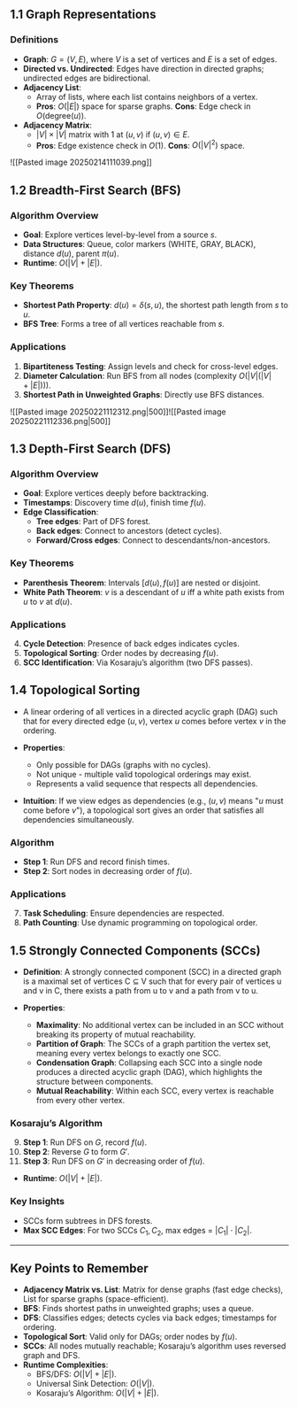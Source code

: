 ## 1.1 Graph Representations

### Definitions

- **Graph**: $G = (V, E)$, where $V$ is a set of vertices and $E$ is a set of edges.
- **Directed vs. Undirected**: Edges have direction in directed graphs; undirected edges are bidirectional.
- **Adjacency List**:
  - Array of lists, where each list contains neighbors of a vertex.
  - **Pros**: $O(|E|)$ space for sparse graphs. **Cons**: Edge check in $O(\text{degree}(u))$.
- **Adjacency Matrix**:
  - $|V| \times |V|$ matrix with 1 at $(u, v)$ if $(u, v) \in E$.
  - **Pros**: Edge existence check in $O(1)$. **Cons**: $O(|V|^2)$ space.

![[Pasted image 20250214111039.png]]

## 1.2 Breadth-First Search (BFS)

### Algorithm Overview

- **Goal**: Explore vertices level-by-level from a source $s$.
- **Data Structures**: Queue, color markers (WHITE, GRAY, BLACK), distance $d(u)$, parent $\pi(u)$.
- **Runtime**: $O(|V| + |E|)$.

### Key Theorems

- **Shortest Path Property**: $d(u) = \delta(s, u)$, the shortest path length from $s$ to $u$.
- **BFS Tree**: Forms a tree of all vertices reachable from $s$.

### Applications

1. **Bipartiteness Testing**: Assign levels and check for cross-level edges.
2. **Diameter Calculation**: Run BFS from all nodes (complexity $O(|V|(|V| + |E|))$).
3. **Shortest Path in Unweighted Graphs**: Directly use BFS distances.

![[Pasted image 20250221112312.png|500]]![[Pasted image 20250221112336.png|500]]

## 1.3 Depth-First Search (DFS)

### Algorithm Overview

- **Goal**: Explore vertices deeply before backtracking.
- **Timestamps**: Discovery time $d(u)$, finish time $f(u)$.
- **Edge Classification**:
  - **Tree edges**: Part of DFS forest.
  - **Back edges**: Connect to ancestors (detect cycles).
  - **Forward/Cross edges**: Connect to descendants/non-ancestors.

### Key Theorems

- **Parenthesis Theorem**: Intervals $[d(u), f(u)]$ are nested or disjoint.
- **White Path Theorem**: $v$ is a descendant of $u$ iff a white path exists from $u$ to $v$ at $d(u)$.

### Applications

4. **Cycle Detection**: Presence of back edges indicates cycles.
5. **Topological Sorting**: Order nodes by decreasing $f(u)$.
6. **SCC Identification**: Via Kosaraju’s algorithm (two DFS passes).

## 1.4 Topological Sorting

- A linear ordering of all vertices in a directed acyclic graph (DAG) such that for every directed edge $(u, v)$, vertex $u$ comes before vertex $v$ in the ordering.

- **Properties**:

  - Only possible for DAGs (graphs with no cycles).
  - Not unique - multiple valid topological orderings may exist.
  - Represents a valid sequence that respects all dependencies.

- **Intuition**: If we view edges as dependencies (e.g., $(u, v)$ means "$u$ must come before $v$"), a topological sort gives an order that satisfies all dependencies simultaneously.

### Algorithm

- **Step 1**: Run DFS and record finish times.
- **Step 2**: Sort nodes in decreasing order of $f(u)$.

### Applications

7. **Task Scheduling**: Ensure dependencies are respected.
8. **Path Counting**: Use dynamic programming on topological order.

## 1.5 Strongly Connected Components (SCCs)

- **Definition**: A strongly connected component (SCC) in a directed graph is a maximal set of vertices C ⊆ V such that for every pair of vertices u and v in C, there exists a path from u to v and a path from v to u.

- **Properties**:
  - **Maximality**: No additional vertex can be included in an SCC without breaking its property of mutual reachability.
  - **Partition of Graph**: The SCCs of a graph partition the vertex set, meaning every vertex belongs to exactly one SCC.
  - **Condensation Graph**: Collapsing each SCC into a single node produces a directed acyclic graph (DAG), which highlights the structure between components.
  - **Mutual Reachability**: Within each SCC, every vertex is reachable from every other vertex.

### Kosaraju’s Algorithm

9. **Step 1**: Run DFS on $G$, record $f(u)$.
10. **Step 2**: Reverse $G$ to form $G'$.
11. **Step 3**: Run DFS on $G'$ in decreasing order of $f(u)$.

- **Runtime**: $O(|V| + |E|)$.

### Key Insights

- SCCs form subtrees in DFS forests.
- **Max SCC Edges**: For two SCCs $C_1, C_2$, max edges = $|C_1| \cdot |C_2|$.

---

## Key Points to Remember

- **Adjacency Matrix vs. List**: Matrix for dense graphs (fast edge checks), List for sparse graphs (space-efficient).
- **BFS**: Finds shortest paths in unweighted graphs; uses a queue.
- **DFS**: Classifies edges; detects cycles via back edges; timestamps for ordering.
- **Topological Sort**: Valid only for DAGs; order nodes by $f(u)$.
- **SCCs**: All nodes mutually reachable; Kosaraju’s algorithm uses reversed graph and DFS.
- **Runtime Complexities**:
  - BFS/DFS: $O(|V| + |E|)$.
  - Universal Sink Detection: $O(|V|)$.
  - Kosaraju’s Algorithm: $O(|V| + |E|)$.
